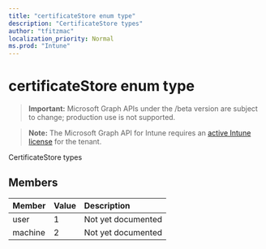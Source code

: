 ```yaml
---
title: "certificateStore enum type"
description: "CertificateStore types"
author: "tfitzmac"
localization_priority: Normal
ms.prod: "Intune"
---
```


# certificateStore enum type

> **Important:** Microsoft Graph APIs under the /beta version are subject to change; production use is not supported.

> **Note:** The Microsoft Graph API for Intune requires an [active Intune license](https://go.microsoft.com/fwlink/?linkid=839381) for the tenant.

CertificateStore types

## Members
|Member|Value|Description|
|:---|:---|:---|
|user|1|Not yet documented|
|machine|2|Not yet documented|




